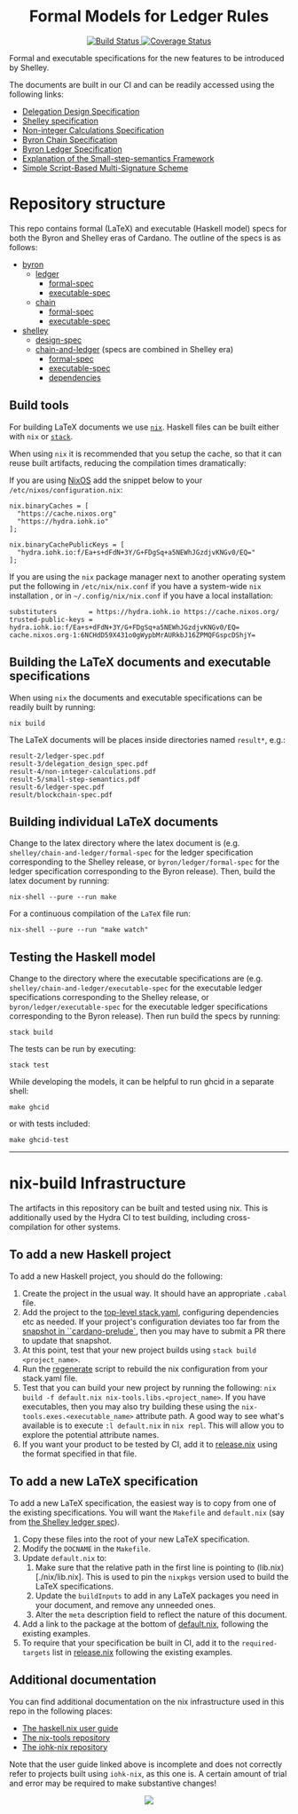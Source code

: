 <h1 align="center">Formal Models for Ledger Rules</h1>

<p align="center">
  <a href="https://buildkite.com/input-output-hk/cardano-ledger-specs">
    <img alt="Build Status" src="https://img.shields.io/buildkite/a94c23758aeb2858869d5e256e466fc78e03a5baf1954cb8cc.svg?style=for-the-badge"/>
  </a>
  <a href="https://coveralls.io/github/input-output-hk/cardano-ledger-specs?branch=master">
    <img alt="Coverage Status" src="https://img.shields.io/coveralls/github/input-output-hk/cardano-ledger-specs.svg?style=for-the-badge"/>
  </a>
</p>

Formal and executable specifications for the new features to be introduced by Shelley.

The documents are built in our CI and can be readily accessed using the
following links:

- [Delegation Design Specification](https://hydra.iohk.io/job/Cardano/cardano-ledger-specs/delegationDesignSpec/latest/download-by-type/doc-pdf/delegation_design_spec)
- [Shelley specification](https://hydra.iohk.io/job/Cardano/cardano-ledger-specs/shelleyLedgerSpec/latest/download-by-type/doc-pdf/ledger-spec)
- [Non-integer Calculations Specification](https://hydra.iohk.io/job/Cardano/cardano-ledger-specs/nonIntegerCalculations/latest/download-by-type/doc-pdf/non-integer-calculations)
- [Byron Chain Specification](https://hydra.iohk.io/job/Cardano/cardano-ledger-specs/byronChainSpec/latest/download-by-type/doc-pdf/blockchain-spec)
- [Byron Ledger Specification](https://hydra.iohk.io/job/Cardano/cardano-ledger-specs/byronLedgerSpec/latest/download-by-type/doc-pdf/ledger-spec)
- [Explanation of the Small-step-semantics Framework](https://hydra.iohk.io/job/Cardano/cardano-ledger-specs/semanticsSpec/latest/download-by-type/doc-pdf/semantics-spec)
- [Simple Script-Based Multi-Signature Scheme](https://hydra.iohk.io/job/Cardano/cardano-ledger-specs/shelleyLedgerSpec/latest/download-by-type/doc-pdf/multi-sig)

# Repository structure

This repo contains formal (LaTeX) and executable (Haskell model) specs for both
the Byron and Shelley eras of Cardano. The outline of the specs is as follows:

- [byron](./byron)
  - [ledger](./byron/ledger)
    - [formal-spec](./byron/ledger/formal-spec)
    - [executable-spec](./byron/ledger/executable-spec)
  - [chain](./byron/chain)
    - [formal-spec](./byron/chain/formal-spec)
    - [executable-spec](./byron/chain/executable-spec)
- [shelley](./shelley)
  - [design-spec](./shelley/design-spec)
  - [chain-and-ledger](./shelley/chain-and-ledger) (specs are combined in Shelley era)
    - [formal-spec](./shelley/chain-and-ledger/formal-spec)
    - [executable-spec](./shelley/chain-and-ledger/executable-spec)
    - [dependencies](./shelley/chain-and-ledger/dependencies)

## Build tools

For building LaTeX documents we use
[`nix`](https://nixos.org/nix/download.html). Haskell files can be built either
with `nix` or [`stack`](https://docs.haskellstack.org/en/stable/README/).

When using `nix` it is recommended that you setup the cache, so that it can
reuse built artifacts, reducing the compilation times dramatically:

If you are using [NixOS](https://nixos.org/) add the snippet below to your
`/etc/nixos/configuration.nix`:

```
nix.binaryCaches = [
  "https://cache.nixos.org"
  "https://hydra.iohk.io"
];

nix.binaryCachePublicKeys = [
  "hydra.iohk.io:f/Ea+s+dFdN+3Y/G+FDgSq+a5NEWhJGzdjvKNGv0/EQ="
];
```

If you are using the `nix` package manager next to another operating system put
the following in `/etc/nix/nix.conf` if you have a system-wide `nix`
installation , or in `~/.config/nix/nix.conf` if you have a local installation:

```
substituters        = https://hydra.iohk.io https://cache.nixos.org/
trusted-public-keys = hydra.iohk.io:f/Ea+s+dFdN+3Y/G+FDgSq+a5NEWhJGzdjvKNGv0/EQ= cache.nixos.org-1:6NCHdD59X431o0gWypbMrAURkbJ16ZPMQFGspcDShjY=
```

## Building the LaTeX documents and executable specifications

When using `nix` the documents and executable specifications can be readily
built by running:

```shell
nix build
```

The LaTeX documents will be places inside directories named `result*`, e.g.:

```shell
result-2/ledger-spec.pdf
result-3/delegation_design_spec.pdf
result-4/non-integer-calculations.pdf
result-5/small-step-semantics.pdf
result-6/ledger-spec.pdf
result/blockchain-spec.pdf
```


## Building individual LaTeX documents


Change to the latex directory where the latex document is (e.g. `shelley/chain-and-ledger/formal-spec`
for the ledger specification corresponding to the Shelley release, or
`byron/ledger/formal-spec` for the ledger specification corresponding to
the Byron release). Then, build the latex document by running:

```shell
nix-shell --pure --run make
```

For a continuous compilation of the `LaTeX` file run:

```shell
nix-shell --pure --run "make watch"
```

## Testing the Haskell model

Change to the directory where the executable specifications are (e.g.
`shelley/chain-and-ledger/executable-spec` for the executable ledger specifications
corresponding to the Shelley release, or `byron/ledger/executable-spec` for
the executable ledger specifications corresponding to the Byron release). Then
run build the specs by running:

```shell
stack build
```

The tests can be run by executing:

```shell
stack test
```

While developing the models, it can be helpful to run ghcid in a separate shell:

```shell
make ghcid
```

or with tests included:

```shell
make ghcid-test
```

---

# nix-build Infrastructure

The artifacts in this repository can be built and tested using nix. This is
additionally used by the Hydra CI to test building, including cross-compilation
for other systems.

## To add a new Haskell project

To add a new Haskell project, you should do the following:

1. Create the project in the usual way. It should have an appropriate `.cabal` file.
2. Add the project to the [top-level stack.yaml](./stack.yaml), configuring
   dependencies etc as needed. If your project's configuration deviates too far
   from the [snapshot in
   ``cardano-prelude`](https://github.com/input-output-hk/cardano-prelude/blob/master/snapshot.yaml),
   then you may have to submit a PR there to update that snapshot.
3. At this point, test that your new project builds using `stack build <project_name>`.
4. Run the [regenerate](./nix/regenerate.sh) script to
   rebuild the nix configuration from your stack.yaml file.
5. Test that you can build your new project by running the following: `nix build
   -f default.nix nix-tools.libs.<project_name>`. If you have executables, then
   you may also try building these using the `nix-tools.exes.<executable_name>`
   attribute path. A good way to see what's available is to execute `:l
   default.nix` in `nix repl`. This will allow you to explore the potential
   attribute names.
5. If you want your product to be tested by CI, add it to
   [release.nix](./release.nix) using the format specified in that file.

## To add a new LaTeX specification

To add a new LaTeX specification, the easiest way is to copy from one of the
existing specifications. You will want the `Makefile` and `default.nix` (say
from [the Shelley ledger spec](./shelley/chain-and-ledger/formal-spec)).

1. Copy these files into the root of your new LaTeX specification.
2. Modify the `DOCNAME` in the `Makefile`.
3. Update `default.nix` to:
   1. Make sure that the relative path in the first line is pointing to
      (lib.nix)[./nix/lib.nix]. This is used to pin the
      `nixpkgs` version used to build the LaTeX specifications.
   2. Update the `buildInputs` to add in any LaTeX packages you need in your
      document, and remove any unneeded ones.
   3. Alter the `meta` description field to reflect the nature of this document.
4. Add a link to the package at the bottom of [default.nix](./default.nix),
   following the existing examples.
5. To require that your specification be built in CI, add it to the
   `required-targets` list in [release.nix](./release.nix) following the
   existing examples.

## Additional documentation

You can find additional documentation on the nix infrastructure used in this
repo in the following places:

- [The haskell.nix user guide](https://github.com/input-output-hk/haskell.nix/blob/documentation/docs/user-guide.md)
- [The nix-tools repository](https://github.com/input-output-hk/nix-tools)
- [The iohk-nix repository](https://github.com/input-output-hk/iohk-nix)

Note that the user guide linked above is incomplete and does not correctly refer
to projects built using `iohk-nix`, as this one is. A certain amount of trial
and error may be required to make substantive changes!

<p align="center">
  <a href="https://github.com/input-output-hk/cardano-ledger-specs/blob/master/LICENSE">
    <img src="https://img.shields.io/github/license/input-output-hk/cardano-ledger-specs.svg?style=for-the-badge"/>
  </a>
</p>
